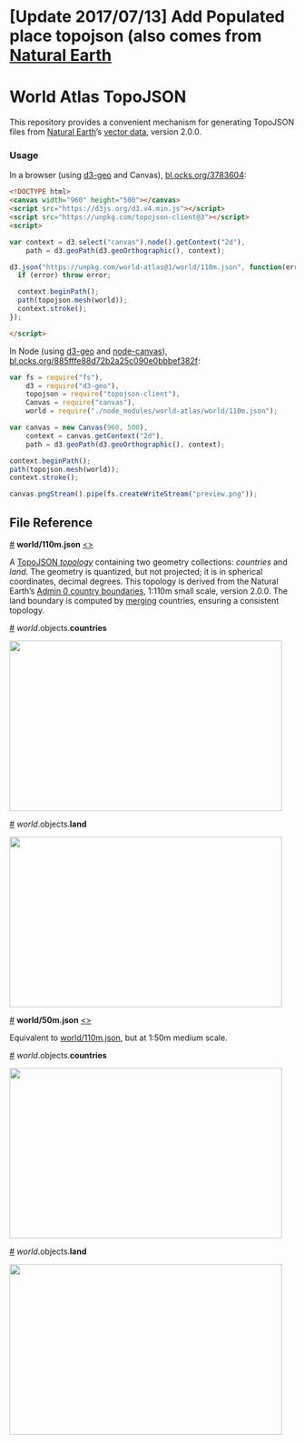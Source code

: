 # [Update 2017/07/13] Add Populated place topojson (also comes from [Natural Earth](http://www.naturalearthdata.com/)

# World Atlas TopoJSON

This repository provides a convenient mechanism for generating TopoJSON files from [Natural Earth](http://www.naturalearthdata.com/)’s [vector data](http://www.naturalearthdata.com/downloads/), version 2.0.0.

### Usage

In a browser (using [d3-geo](https://github.com/d3/d3-geo) and Canvas), [bl.ocks.org/3783604](https://bl.ocks.org/mbostock/3783604):

```html
<!DOCTYPE html>
<canvas width="960" height="500"></canvas>
<script src="https://d3js.org/d3.v4.min.js"></script>
<script src="https://unpkg.com/topojson-client@3"></script>
<script>

var context = d3.select("canvas").node().getContext("2d"),
    path = d3.geoPath(d3.geoOrthographic(), context);

d3.json("https://unpkg.com/world-atlas@1/world/110m.json", function(error, world) {
  if (error) throw error;

  context.beginPath();
  path(topojson.mesh(world));
  context.stroke();
});

</script>
```

In Node (using [d3-geo](https://github.com/d3/d3-geo) and [node-canvas](https://github.com/Automattic/node-canvas)), [bl.ocks.org/885fffe88d72b2a25c090e0bbbef382f](https://bl.ocks.org/mbostock/885fffe88d72b2a25c090e0bbbef382f):

```js
var fs = require("fs"),
    d3 = require("d3-geo"),
    topojson = require("topojson-client"),
    Canvas = require("canvas"),
    world = require("./node_modules/world-atlas/world/110m.json");

var canvas = new Canvas(960, 500),
    context = canvas.getContext("2d"),
    path = d3.geoPath(d3.geoOrthographic(), context);

context.beginPath();
path(topojson.mesh(world));
context.stroke();

canvas.pngStream().pipe(fs.createWriteStream("preview.png"));
```

## File Reference

<a href="#world/110m.json" name="world/110m.json">#</a> <b>world/110m.json</b> [<>](https://unpkg.com/world-atlas@1/world/110m.json "Source")

A [TopoJSON *topology*](https://github.com/topojson/topojson-specification/blob/master/README.md#21-topology-objects) containing two geometry collections: <i>countries</i> and <i>land</i>. The geometry is quantized, but not projected; it is in spherical coordinates, decimal degrees. This topology is derived from the Natural Earth’s [Admin 0 country boundaries](http://www.naturalearthdata.com/downloads/110m-cultural-vectors/), 1:110m small scale, version 2.0.0. The land boundary is computed by [merging](https://github.com/topojson/topojson-client/blob/master/README.md#merge) countries, ensuring a consistent topology.

<a href="#world/110m.json_countries" name="world/110m.json_countries">#</a> *world*.objects.<b>countries</b>

<img src="https://raw.githubusercontent.com/topojson/world-atlas/master/img/world-110m-countries.png" width="480" height="300">

<a href="#world/110m.json_land" name="world/110m.json_land">#</a> *world*.objects.<b>land</b>

<img src="https://raw.githubusercontent.com/topojson/world-atlas/master/img/world-110m-land.png" width="480" height="300">

<a href="#world/50m.json" name="world/50m.json">#</a> <b>world/50m.json</b> [<>](https://unpkg.com/world-atlas@1/world/50m.json "Source")

Equivalent to [world/110m.json](#world/110m.json), but at 1:50m medium scale.

<a href="#world/50m.json_countries" name="world/50m.json_countries">#</a> *world*.objects.<b>countries</b>

<img src="https://raw.githubusercontent.com/topojson/world-atlas/master/img/world-50m-countries.png" width="480" height="300">

<a href="#world/50m.json_land" name="world/50m.json_land">#</a> *world*.objects.<b>land</b>

<img src="https://raw.githubusercontent.com/topojson/world-atlas/master/img/world-50m-land.png" width="480" height="300">
